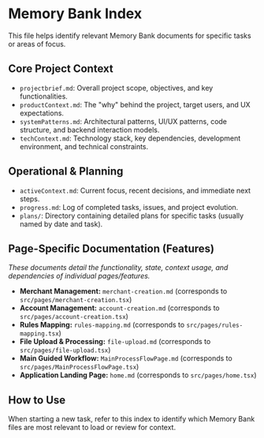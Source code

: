 # Memory Bank Index

This file helps identify relevant Memory Bank documents for specific tasks or areas of focus.

## Core Project Context

- `projectbrief.md`: Overall project scope, objectives, and key functionalities.
- `productContext.md`: The "why" behind the project, target users, and UX expectations.
- `systemPatterns.md`: Architectural patterns, UI/UX patterns, code structure, and backend interaction models.
- `techContext.md`: Technology stack, key dependencies, development environment, and technical constraints.

## Operational & Planning

- `activeContext.md`: Current focus, recent decisions, and immediate next steps.
- `progress.md`: Log of completed tasks, issues, and project evolution.
- `plans/`: Directory containing detailed plans for specific tasks (usually named by date and task).

## Page-Specific Documentation (Features)

_These documents detail the functionality, state, context usage, and dependencies of individual pages/features._

- **Merchant Management:** `merchant-creation.md` (corresponds to `src/pages/merchant-creation.tsx`)
- **Account Management:** `account-creation.md` (corresponds to `src/pages/account-creation.tsx`)
- **Rules Mapping:** `rules-mapping.md` (corresponds to `src/pages/rules-mapping.tsx`)
- **File Upload & Processing:** `file-upload.md` (corresponds to `src/pages/file-upload.tsx`)
- **Main Guided Workflow:** `MainProcessFlowPage.md` (corresponds to `src/pages/MainProcessFlowPage.tsx`)
- **Application Landing Page:** `home.md` (corresponds to `src/pages/home.tsx`)

## How to Use

When starting a new task, refer to this index to identify which Memory Bank files are most relevant to load or review for context.
